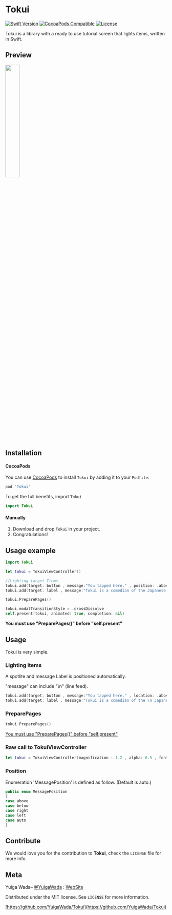 # Tokui
[![Swift Version][swift-image]][swift-url]
[![CocoaPods Compatible](https://img.shields.io/cocoapods/v/EZSwiftExtensions.svg)](https://img.shields.io/cocoapods/v/LFAlertController.svg)
[![License][license-image]][license-url]
<!-- [![Carthage compatible](https://img.shields.io/badge/Carthage-compatible-4BC51D.svg?style=flat)](https://github.com/Carthage/Carthage)
-->


Tokui is a library with a ready to use tutorial screen that lights items, written in Swift.



## Preview
<img src="image.gif" width=30%>

## Installation

#### CocoaPods
You can use [CocoaPods](http://cocoapods.org/) to install `Tokui` by adding it to your `Podfile`:

```ruby
pod 'Tokui'
```

To get the full benefits,  import `Tokui` 

``` swift
import Tokui
```
<!--
#### Carthage
Create a `Cartfile` that lists the framework and run `carthage update`. Follow the [instructions](https://github.com/Carthage/Carthage#if-youre-building-for-ios) to add `$(SRCROOT)/Carthage/Build/iOS/Tokui.framework` to an iOS project.

```
github "YuigaWada/Tokui"
```-->
#### Manually
1. Download and drop ```Tokui``` in your project.  
2. Congratulations!  

## Usage example

```swift
import Tokui

let tokui = TokuiViewController()

//Lighting target Items
tokui.add(target: button , message:"You tapped here." , position: .above)
tokui.add(target: label , message:"Tokui is a comedian of the Japanese comedy duo Tutorial.")

tokui.PreparePages()

tokui.modalTransitionStyle = .crossDissolve
self.present(tokui, animated: true, completion: nil)
```

**You must use "PreparePages()" before "self.present"**

## Usage
Tokui is very simple.

### Lighting items

A spotlite and message Label is positioned automatically.

"message" can include "\n" (line feed).

```swift
tokui.add(target: button , message:"You tapped here." , location: .above)
tokui.add(target: label , message:"Tokui is a comedian of the \n Japanese comedy duo Tutorial.")
```
### PreparePages

```swift
tokui.PreparePages()
```
<u>You must use "PreparePages()" before "self.present"</u>

### Raw call to TokuiViewController

```swift
let tokui = TokuiViewController(magnification : 1.2 , alpha: 0.5 , font: UIFont.systemFont(ofSize: 18.0) ,displayDots: true ,pageControlPosition: nil)
```

### Position

Enumeration 'MessagePosition' is defined as follow.
(Default is auto.)

```swift
public enum MessagePosition
{
case above
case below
case right
case left
case auto
}
```


## Contribute

We would love you for the contribution to **Tokui**, check the ``LICENSE`` file for more info.

## Meta

Yuiga Wada– [@YuigaWada](https://twitter.com/YuigaWada)  :  [WebSite](https://yuigawada.github.io/) 

Distributed under the MIT license. See ``LICENSE`` for more information.

[https://github.com/YuigaWada/Tokui](https://github.com/YuigaWada/Tokui)




[swift-image]:https://img.shields.io/badge/swift-5.0-orange.svg
[swift-url]: https://swift.org/
[license-image]: https://img.shields.io/badge/License-MIT-blue.svg
[license-url]: LICENSE
[codebeat-image]: https://codebeat.co/badges/c19b47ea-2f9d-45df-8458-b2d952fe9dad
[codebeat-url]: https://codebeat.co/projects/github-com-vsouza-awesomeios-com
